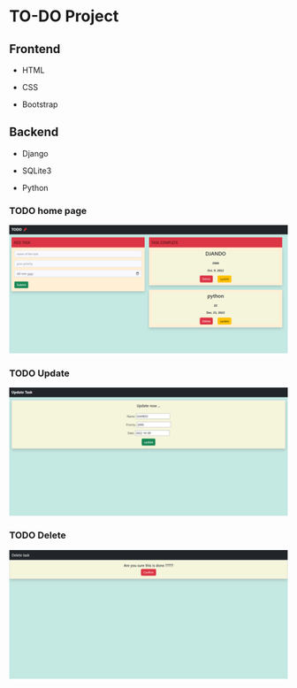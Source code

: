 
# TO-DO Project




## Frontend



- HTML

- CSS

- Bootstrap

## Backend

- Django 

- SQLite3

- Python




### TODO home page

![App Screenshot](https://github.com/athulpython/TODO/blob/master/screenshot/Screenshot%20(117).png?raw=true)

### TODO Update
![App Screenshot](https://github.com/athulpython/TODO/blob/master/screenshot/Screenshot%20(119).png?raw=true)

### TODO Delete
![App Screenshot](https://github.com/athulpython/TODO/blob/master/screenshot/Screenshot%20(118).png?raw=true)
